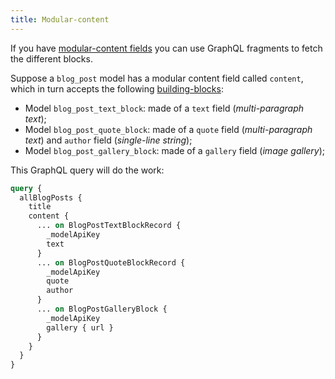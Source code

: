 ```yaml
---
title: Modular-content
---
```


If you have [modular-content fields](/docs/introduction/modular-content/) 
you can use GraphQL fragments to fetch the different blocks.

Suppose a `blog_post` model has a modular content field called `content`, which in turn accepts the following [building-blocks](/docs/introduction/modular-content/):

* Model `blog_post_text_block`: made of a `text` field (*multi-paragraph text*);
* Model `blog_post_quote_block`: made of a `quote` field (*multi-paragraph text*) and `author` field (*single-line string*);
* Model `blog_post_gallery_block`: made of a `gallery` field (*image gallery*);

This GraphQL query will do the work:

```graphql
query {
  allBlogPosts {
    title
    content {
      ... on BlogPostTextBlockRecord {
        _modelApiKey
        text
      }
      ... on BlogPostQuoteBlockRecord {
        _modelApiKey
        quote
        author
      }
      ... on BlogPostGalleryBlock {
        _modelApiKey
        gallery { url }
      }
    }
  }
}
```

